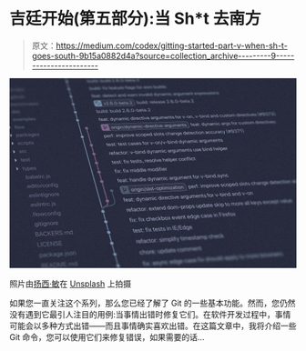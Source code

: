 # 吉廷开始(第五部分):当 Sh*t 去南方

> 原文：<https://medium.com/codex/gitting-started-part-v-when-sh-t-goes-south-9b15a0882d4a?source=collection_archive---------9----------------------->

![](img/b6bbb918eacf2435f27a76ae4ad244a2.png)

照片由[扬西·敏](https://unsplash.com/@yancymin?utm_source=medium&utm_medium=referral)在 [Unsplash](https://unsplash.com?utm_source=medium&utm_medium=referral) 上拍摄

如果您一直关注这个系列，那么您已经了解了 Git 的一些基本功能。然而，您仍然没有遇到它最引人注目的用例:当事情出错时修复它们。在软件开发过程中，事情可能会以多种方式出错——而且事情确实喜欢出错。在这篇文章中，我将介绍一些 Git 命令，您可以使用它们来修复错误，如果需要的话…